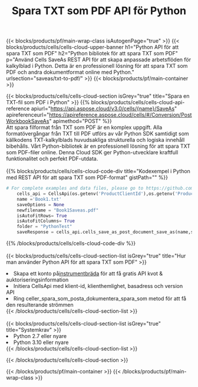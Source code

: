 ﻿---
title:  Spara TXT som PDF API för Python
description: " Cloud API:er och SDK:er för Microsoft Excel & OpenOffice Calc. Konvertera kalkylark till fil i annat format."
url: /sv/python/saveas/txt-to-pdf/
---
{{< blocks/products/pf/main-wrap-class isAutogenPage="true" >}}
{{< blocks/products/cells/cells-cloud-upper-banner h1="Python API för att spara TXT som PDF" h2="Python bibliotek för att spara TXT som PDF" p="Använd Cells SaveAs REST API för att skapa anpassade arbetsflöden för kalkylblad i Python. Detta är en professionell lösning för att spara TXT som PDF och andra dokumentformat online med Python." urlsection="saveas/txt-to-pdf/" >}}
{{< blocks/products/pf/main-container >}}

{{< blocks/products/cells/cells-cloud-section isGrey="true" title="Spara en TXT-fil som PDF i Python" >}}
{{% blocks/products/cells/cells-cloud-api-reference apiurl="https://api.aspose.cloud/v3.0/cells/{name}/SaveAs" apireferenceurl="https://apireference.aspose.cloud/cells/#/Conversion/PostWorkbookSaveAs" apimethod="POST" %}}
<br/>
Att spara filformat från TXT som PDF är en komplex uppgift. Alla formatövergångar från TXT till PDF utförs av vår Python SDK samtidigt som källkodens TXT-kalkylblads huvudsakliga strukturella och logiska innehåll bibehålls. Vårt Python-bibliotek är en professionell lösning för att spara TXT som PDF-filer online. Denna Cloud SDK ger Python-utvecklare kraftfull funktionalitet och perfekt PDF-utdata.
<br/>
<br/>
{{% blocks/products/cells/cells-cloud-code-div title="Kodexempel i Python med REST API för att spara TXT som PDF-format" gistPath="" %}}
  
```python
# For complete examples and data files, please go to https://github.com/aspose-cells-cloud/aspose-cells-cloud-python/
    cells_api = CellsApi(os.getenv('ProductClientId'),os.getenv('ProductClientSecret'))
    name ='Book1.txt'    
    saveOptions = None
    newfilename = "Book1Saveas.pdf"
    isAutoFitRows= True
    isAutoFitColumns= True
    folder = "PythonTest"
    saveResponse = cells_api.cells_save_as_post_document_save_as(name,save_options=saveOptions, newfilename=(folder +'/' + newfilename),folder=folder)
```
  
{{% /blocks/products/cells/cells-cloud-code-div %}}
<br/>
<br/>
{{< blocks/products/cells/cells-cloud-section-list isGrey="true" title="Hur man använder Python API för att spara TXT som PDF" >}}
<li> Skapa ett konto på<a href="https://dashboard.aspose.cloud/">instrumentbräda</a> för att få gratis API kvot & auktoriseringsinformation</li>
<li>Initiera CellsApi med klient-id, klienthemlighet, basadress och version API</li>
<li>Ring celler_spara_som_posta_dokumentera_spara_som metod för att få den resulterande strömmen</li>
{{< /blocks/products/cells/cells-cloud-section-list >}}
<br/>
<br/>
{{< blocks/products/cells/cells-cloud-section-list isGrey="true" title="Systemkrav" >}}
<li>Python 2.7 eller nyare</li>
<li>Python 3.10 eller nyare</li>
{{< /blocks/products/cells/cells-cloud-section-list >}}

{{< /blocks/products/cells/cells-cloud-section >}}

{{< /blocks/products/pf/main-container >}}
{{< /blocks/products/pf/main-wrap-class >}}
